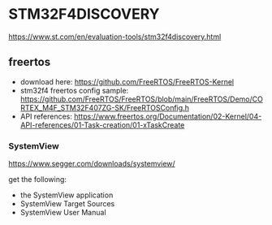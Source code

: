 # STM32F4DISCOVERY

https://www.st.com/en/evaluation-tools/stm32f4discovery.html

## freertos

- download here: https://github.com/FreeRTOS/FreeRTOS-Kernel
- stm32f4 freertos config sample: https://github.com/FreeRTOS/FreeRTOS/blob/main/FreeRTOS/Demo/CORTEX_M4F_STM32F407ZG-SK/FreeRTOSConfig.h
- API references: https://www.freertos.org/Documentation/02-Kernel/04-API-references/01-Task-creation/01-xTaskCreate

### SystemView

https://www.segger.com/downloads/systemview/

get the following:

- the SystemView application
- SystemView Target Sources
- SystemView User Manual

